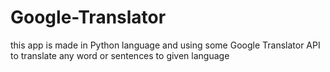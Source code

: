 # Google-Translator
this app is made in Python language and using some Google Translator API to translate any word or sentences to given language
